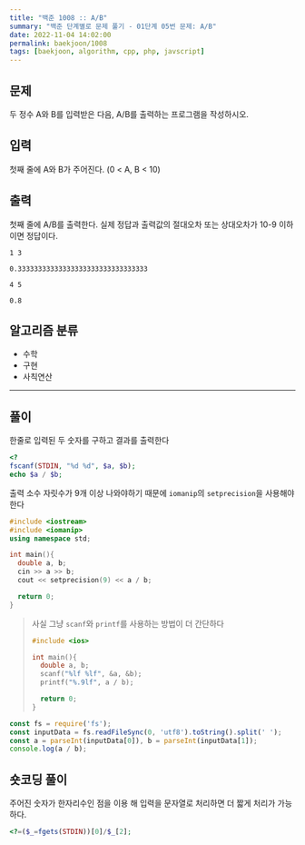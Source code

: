 ```yaml
---
title: "백준 1008 :: A/B"
summary: "백준 단계별로 문제 풀기 - 01단계 05번 문제: A/B"
date: 2022-11-04 14:02:00
permalink: baekjoon/1008
tags: [baekjoon, algorithm, cpp, php, javscript]
---
```


## 문제

두 정수 A와 B를 입력받은 다음, A/B를 출력하는 프로그램을 작성하시오.

## 입력

첫째 줄에 A와 B가 주어진다. (0 < A, B < 10)

## 출력

첫째 줄에 A/B를 출력한다. 실제 정답과 출력값의 절대오차 또는 상대오차가 10-9 이하이면 정답이다.

```예제_입력_1
1 3
```

```예제_출력_1
0.33333333333333333333333333333333
```

```예제_입력_2
4 5
```

```예제_출력_2
0.8
```

## 알고리즘 분류

- 수학
- 구현
- 사칙연산

---

## 풀이

한줄로 입력된 두 숫자를 구하고 결과를 출력한다

```PHP
<?
fscanf(STDIN, "%d %d", $a, $b);
echo $a / $b;
```

출력 소수 자릿수가 9개 이상 나와야하기 때문에 `iomanip`의 `setprecision`을 사용해야한다
```C++
#include <iostream>
#include <iomanip>
using namespace std;

int main(){
  double a, b;
  cin >> a >> b;
  cout << setprecision(9) << a / b;

  return 0;
}
```

> 사실 그냥 `scanf`와 `printf`를 사용하는 방법이 더 간단하다
> ```C++
> #include <ios>
> 
> int main(){
>   double a, b;
>   scanf("%lf %lf", &a, &b);
>   printf("%.9lf", a / b);
> 
>   return 0;
> }
> ```

```JavaScript
const fs = require('fs');
const inputData = fs.readFileSync(0, 'utf8').toString().split(' ');
const a = parseInt(inputData[0]), b = parseInt(inputData[1]);
console.log(a / b);
```

## 숏코딩 풀이
주어진 숫자가 한자리수인 점을 이용 해 입력을 문자열로 처리하면 더 짧게 처리가 가능하다.
```PHP
<?=($_=fgets(STDIN))[0]/$_[2];
```